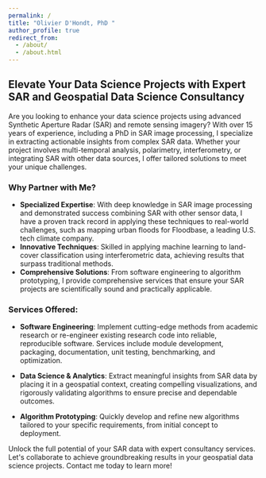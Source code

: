 ```yaml
---
permalink: /
title: "Olivier D'Hondt, PhD "
author_profile: true
redirect_from: 
  - /about/
  - /about.html
---
```


## Elevate Your Data Science Projects with Expert SAR and Geospatial Data Science Consultancy

Are you looking to enhance your data science projects using advanced Synthetic Aperture Radar (SAR) and remote sensing imagery? With over 15 years of experience, including a PhD in SAR image processing, I specialize in extracting actionable insights from complex SAR data. Whether your project involves multi-temporal analysis, polarimetry, interferometry, or integrating SAR with other data sources, I offer tailored solutions to meet your unique challenges.

### Why Partner with Me?

- **Specialized Expertise**: With deep knowledge in SAR image processing and demonstrated success combining SAR with other sensor data, I have a proven track record in applying these techniques to real-world challenges, such as mapping urban floods for Floodbase, a leading U.S. tech climate company.
- **Innovative Techniques**: Skilled in applying machine learning to land-cover classification using interferometric data, achieving results that surpass traditional methods.
- **Comprehensive Solutions**: From software engineering to algorithm prototyping, I provide comprehensive services that ensure your SAR projects are scientifically sound and practically applicable.

### Services Offered:

- **Software Engineering**: Implement cutting-edge methods from academic research or re-engineer existing research code into reliable, reproducible software. Services include module development, packaging, documentation, unit testing, benchmarking, and optimization.

- **Data Science & Analytics**: Extract meaningful insights from SAR data by placing it in a geospatial context, creating compelling visualizations, and rigorously validating algorithms to ensure precise and dependable outcomes.

- **Algorithm Prototyping**: Quickly develop and refine new algorithms tailored to your specific requirements, from initial concept to deployment.

Unlock the full potential of your SAR data with expert consultancy services. Let's collaborate to achieve groundbreaking results in your geospatial data science projects. Contact me today to learn more!


<!-- ## Remote Sensing & Image Processing Scientist

Research scientist in remote sensing and image processing with 15+ years of academic experience. My expertise lies in bridging computer vision with Synthetic Aperture Radar (SAR) technology, alongside solid skills in machine learning and geospatial analysis.  

Previously, as a Senior SAR Scientist at Floodbase, I focused on flood mapping, contributing to disaster management and climate change mitigation. My passion lies in leveraging technology for societal betterment through research and innovation.  

From January 2022 to September 2023 I was a Senior SAR scientist at Floodbase, a US climate tech startup.

From September 2011 to August 2021, I was a Researcher at TU-Berlin (Technical University of Berlin) in the Computer Vision and Remote Sensing Group.

From November 2007 to January 2011, I was a Research Scientist at the Barcelona Media Research Center in Barcelona, Spain.

From March 2006 to October 2007, I was a Postdoctoral Fellow and stayed as an invited member with the Remote Sensing Laboratory, from the Signal Theory and Communications Department TSC, Universitat Politècnica de Catalunya (UPC) in Barcelona, Spain. I was also with the Geophysical Imagery team from the Geosciences Rennes Laboratory, University of Rennes 1, France. -->

<!-- I received the M.S. degree in electrical engineering in 2002 and the Ph.D. degree in Signal Processing and Telecommunication in 2006, both from the University of Rennes 1, France.

Here is my [CV](https://odhondt.github.io/files/cv_dhondt_2024.pdf) in pdf format. -->
